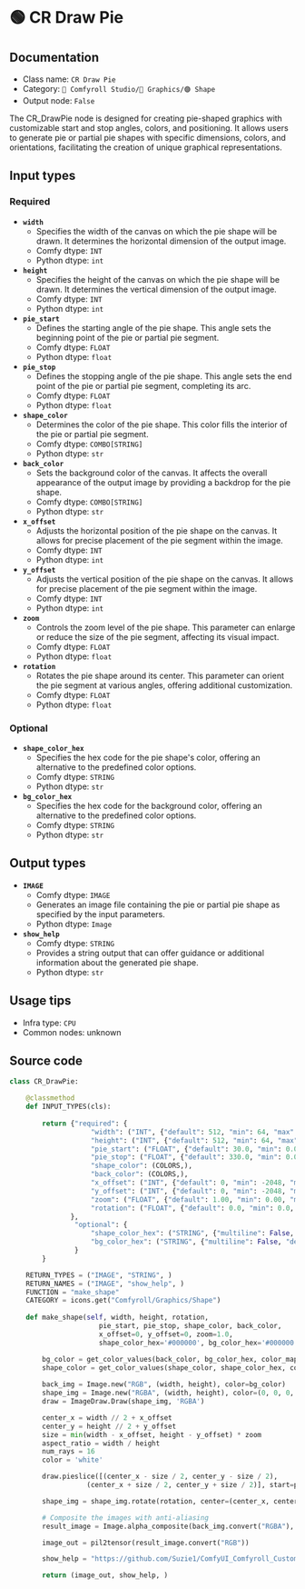 # 🟢 CR Draw Pie
## Documentation
- Class name: `CR Draw Pie`
- Category: `🧩 Comfyroll Studio/👾 Graphics/🟣 Shape`
- Output node: `False`

The CR_DrawPie node is designed for creating pie-shaped graphics with customizable start and stop angles, colors, and positioning. It allows users to generate pie or partial pie shapes with specific dimensions, colors, and orientations, facilitating the creation of unique graphical representations.
## Input types
### Required
- **`width`**
    - Specifies the width of the canvas on which the pie shape will be drawn. It determines the horizontal dimension of the output image.
    - Comfy dtype: `INT`
    - Python dtype: `int`
- **`height`**
    - Specifies the height of the canvas on which the pie shape will be drawn. It determines the vertical dimension of the output image.
    - Comfy dtype: `INT`
    - Python dtype: `int`
- **`pie_start`**
    - Defines the starting angle of the pie shape. This angle sets the beginning point of the pie or partial pie segment.
    - Comfy dtype: `FLOAT`
    - Python dtype: `float`
- **`pie_stop`**
    - Defines the stopping angle of the pie shape. This angle sets the end point of the pie or partial pie segment, completing its arc.
    - Comfy dtype: `FLOAT`
    - Python dtype: `float`
- **`shape_color`**
    - Determines the color of the pie shape. This color fills the interior of the pie or partial pie segment.
    - Comfy dtype: `COMBO[STRING]`
    - Python dtype: `str`
- **`back_color`**
    - Sets the background color of the canvas. It affects the overall appearance of the output image by providing a backdrop for the pie shape.
    - Comfy dtype: `COMBO[STRING]`
    - Python dtype: `str`
- **`x_offset`**
    - Adjusts the horizontal position of the pie shape on the canvas. It allows for precise placement of the pie segment within the image.
    - Comfy dtype: `INT`
    - Python dtype: `int`
- **`y_offset`**
    - Adjusts the vertical position of the pie shape on the canvas. It allows for precise placement of the pie segment within the image.
    - Comfy dtype: `INT`
    - Python dtype: `int`
- **`zoom`**
    - Controls the zoom level of the pie shape. This parameter can enlarge or reduce the size of the pie segment, affecting its visual impact.
    - Comfy dtype: `FLOAT`
    - Python dtype: `float`
- **`rotation`**
    - Rotates the pie shape around its center. This parameter can orient the pie segment at various angles, offering additional customization.
    - Comfy dtype: `FLOAT`
    - Python dtype: `float`
### Optional
- **`shape_color_hex`**
    - Specifies the hex code for the pie shape's color, offering an alternative to the predefined color options.
    - Comfy dtype: `STRING`
    - Python dtype: `str`
- **`bg_color_hex`**
    - Specifies the hex code for the background color, offering an alternative to the predefined color options.
    - Comfy dtype: `STRING`
    - Python dtype: `str`
## Output types
- **`IMAGE`**
    - Comfy dtype: `IMAGE`
    - Generates an image file containing the pie or partial pie shape as specified by the input parameters.
    - Python dtype: `Image`
- **`show_help`**
    - Comfy dtype: `STRING`
    - Provides a string output that can offer guidance or additional information about the generated pie shape.
    - Python dtype: `str`
## Usage tips
- Infra type: `CPU`
- Common nodes: unknown


## Source code
```python
class CR_DrawPie:

    @classmethod
    def INPUT_TYPES(cls):
                       
        return {"required": {
                    "width": ("INT", {"default": 512, "min": 64, "max": 4096}),
                    "height": ("INT", {"default": 512, "min": 64, "max": 4096}),        
                    "pie_start": ("FLOAT", {"default": 30.0, "min": 0.0, "max": 9999.0, "step": 0.1}),
                    "pie_stop": ("FLOAT", {"default": 330.0, "min": 0.0, "max": 9999.0, "step": 0.1}),
                    "shape_color": (COLORS,), 
                    "back_color": (COLORS,),                  
                    "x_offset": ("INT", {"default": 0, "min": -2048, "max": 2048}),
                    "y_offset": ("INT", {"default": 0, "min": -2048, "max": 2048}),
                    "zoom": ("FLOAT", {"default": 1.00, "min": 0.00, "max": 10.00, "step": 0.05}),
                    "rotation": ("FLOAT", {"default": 0.0, "min": 0.0, "max": 3600.0, "step": 0.1}),
               },
                "optional": {
                    "shape_color_hex": ("STRING", {"multiline": False, "default": "#000000"}),
                    "bg_color_hex": ("STRING", {"multiline": False, "default": "#000000"}),
                }
        }

    RETURN_TYPES = ("IMAGE", "STRING", )
    RETURN_NAMES = ("IMAGE", "show_help", )
    FUNCTION = "make_shape"
    CATEGORY = icons.get("Comfyroll/Graphics/Shape")
    
    def make_shape(self, width, height, rotation,
                      pie_start, pie_stop, shape_color, back_color,
                      x_offset=0, y_offset=0, zoom=1.0,
                      shape_color_hex='#000000', bg_color_hex='#000000'):

        bg_color = get_color_values(back_color, bg_color_hex, color_mapping) 
        shape_color = get_color_values(shape_color, shape_color_hex, color_mapping) 
          
        back_img = Image.new("RGB", (width, height), color=bg_color)
        shape_img = Image.new("RGBA", (width, height), color=(0, 0, 0, 0))     
        draw = ImageDraw.Draw(shape_img, 'RGBA')        

        center_x = width // 2 + x_offset
        center_y = height // 2 + y_offset         
        size = min(width - x_offset, height - y_offset) * zoom
        aspect_ratio = width / height
        num_rays = 16
        color = 'white'

        draw.pieslice([(center_x - size / 2, center_y - size / 2),
                   (center_x + size / 2, center_y + size / 2)], start=pie_start, end=pie_stop, fill=color, outline=None)

        shape_img = shape_img.rotate(rotation, center=(center_x, center_y))      

        # Composite the images with anti-aliasing
        result_image = Image.alpha_composite(back_img.convert("RGBA"), shape_img)

        image_out = pil2tensor(result_image.convert("RGB"))

        show_help = "https://github.com/Suzie1/ComfyUI_Comfyroll_CustomNodes/wiki/Pattern-Nodes-2#cr-draw-pie"

        return (image_out, show_help, )  

```
